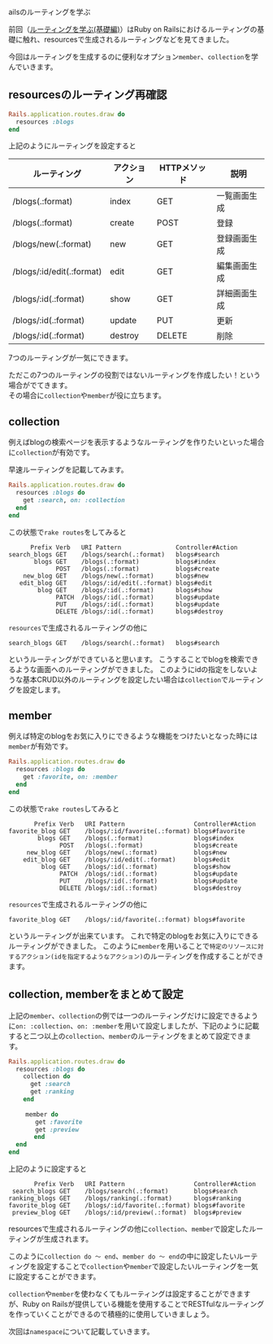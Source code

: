 ailsのルーティングを学ぶ

前回（[ルーティングを学ぶ(基礎編)]()）はRuby on Railsにおけるルーティングの基礎に触れ、resourcesで生成されるルーティングなどを見てきました。

今回はルーティングを生成するのに便利なオプション`member`、`collection`を学んでいきます。

## resourcesのルーティング再確認

```rb
Rails.application.routes.draw do
  resources :blogs
end
```
上記のようにルーティングを設定すると

| ルーティング | アクション | HTTPメソッド | 説明 |
| --- | --- | --- | --- |
| /blogs(.:format) | index | GET | 一覧画面生成 |
| /blogs(.:format) | create | POST | 登録 |
| /blogs/new(.:format) | new | GET | 登録画面生成 |
| /blogs/:id/edit(.:format) | edit|GET| 編集画面生成 |
| /blogs/:id(.:format) | show | GET | 詳細画面生成 |
| /blogs/:id(.:format) | update | PUT | 更新 |
| /blogs/:id(.:format) | destroy | DELETE | 削除 |

7つのルーティングが一気にできます。

ただこの7つのルーティングの役割ではないルーティングを作成したい！という場合がでてきます。  
その場合に`collection`や`member`が役に立ちます。

## collection
例えばblogの検索ページを表示するようなルーティングを作りたいといった場合に`collection`が有効です。

早速ルーティングを記載してみます。

```rb
Rails.application.routes.draw do
  resources :blogs do
    get :search, on: :collection
  end
end
```

この状態で`rake routes`をしてみると

```
      Prefix Verb   URI Pattern               Controller#Action
search_blogs GET    /blogs/search(.:format)   blogs#search
       blogs GET    /blogs(.:format)          blogs#index
             POST   /blogs(.:format)          blogs#create
    new_blog GET    /blogs/new(.:format)      blogs#new
   edit_blog GET    /blogs/:id/edit(.:format) blogs#edit
        blog GET    /blogs/:id(.:format)      blogs#show
             PATCH  /blogs/:id(.:format)      blogs#update
             PUT    /blogs/:id(.:format)      blogs#update
             DELETE /blogs/:id(.:format)      blogs#destroy
```

`resources`で生成されるルーティングの他に

```
search_blogs GET    /blogs/search(.:format)   blogs#search
```
というルーティングができていると思います。
こうすることでblogを検索できるような画面へのルーティングができました。
このようにidの指定をしないような基本CRUD以外のルーティングを設定したい場合は`collection`でルーティングを設定します。

## member
例えば特定のblogをお気に入りにできるような機能をつけたいとなった時には`member`が有効です。

```rb
Rails.application.routes.draw do
  resources :blogs do
    get :favorite, on: :member
  end
end
```

この状態で`rake routes`してみると

```
       Prefix Verb   URI Pattern                   Controller#Action
favorite_blog GET    /blogs/:id/favorite(.:format) blogs#favorite
        blogs GET    /blogs(.:format)              blogs#index
              POST   /blogs(.:format)              blogs#create
     new_blog GET    /blogs/new(.:format)          blogs#new
    edit_blog GET    /blogs/:id/edit(.:format)     blogs#edit
         blog GET    /blogs/:id(.:format)          blogs#show
              PATCH  /blogs/:id(.:format)          blogs#update
              PUT    /blogs/:id(.:format)          blogs#update
              DELETE /blogs/:id(.:format)          blogs#destroy
```

`resources`で生成されるルーティングの他に

```
favorite_blog GET    /blogs/:id/favorite(.:format) blogs#favorite
```

というルーティングが出来ています。
これで特定のblogをお気に入りにできるルーティングができました。
このように`member`を用いることで`特定のリソースに対するアクション(idを指定するようなアクション)`のルーティングを作成することができます。

## collection, memberをまとめて設定
上記の`member`、`collection`の例では一つのルーティングだけに設定できるように`on: :collection`、`on: :member`を用いて設定しましたが、下記のように記載すると二つ以上の`collection`、`member`のルーティングをまとめて設定できます。

```rb
Rails.application.routes.draw do
  resources :blogs do
    collection do
      get :search
      get :ranking
    end
    
   　member do
    　　get :favorite
    　　get :preview
  　　　end
  end
end
```

上記のように設定すると
```
       Prefix Verb   URI Pattern                   Controller#Action
 search_blogs GET    /blogs/search(.:format)       blogs#search
ranking_blogs GET    /blogs/ranking(.:format)      blogs#ranking
favorite_blog GET    /blogs/:id/favorite(.:format) blogs#favorite
 preview_blog GET    /blogs/:id/preview(.:format)  blogs#preview
```
resourcesで生成されるルーティングの他に`collection`、`member`で設定したルーティングが生成されます。

このように`collection do 〜 end`、`member do 〜 end`の中に設定したいルーティングを設定することで`collection`や`member`で設定したいルーティングを一気に設定することができます。

`collection`や`member`を使わなくてもルーティングは設定することができますが、Ruby on Railsが提供している機能を使用することでRESTfulなルーティングを作っていくことができるので積極的に使用していきましょう。

次回は`namespace`について記載していきます。
